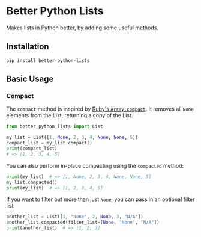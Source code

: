 # Better Python Lists

Makes lists in Python better, by adding some useful methods.

## Installation

`pip install better-python-lists`

## Basic Usage

### Compact

The `compact` method is inspired by
[Ruby's `Array.compact`](https://ruby-doc.org/core-3.0.0/Array.html#method-i-compact).
It removes all `None` elements from the List, returning a copy of the List.

```py
from better_python_lists import List

my_list = List([1, None, 2, 3, 4, None, None, 5])
compact_list = my_list.compact()
print(compact_list)
# => [1, 2, 3, 4, 5]
```

You can also perform in-place compacting using the `compacted` method:

```py
print(my_list)  # => [1, None, 2, 3, 4, None, None, 5]
my_list.compacted()
print(my_list)  # => [1, 2, 3, 4, 5]
```

If you want to filter out more than just `None`, you can pass in an optional filter list:

```py
another_list = List([1, "None", 2, None, 3, "N/A"])
another_list.compacted(filter_list=[None, "None", "N/A"])
print(another_list)  # => [1, 2, 3]
```
